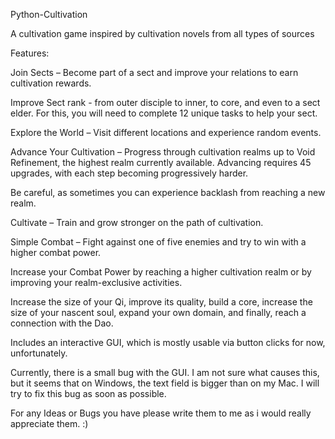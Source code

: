 Python-Cultivation

A cultivation game inspired by cultivation novels from all types of sources

Features:

Join Sects – Become part of a sect and improve your relations to earn cultivation rewards.

Improve Sect rank - from outer disciple to inner, to core, and even to a sect elder. For this, you will need to complete 12 unique tasks to help your sect.

Explore the World – Visit different locations and experience random events.

Advance Your Cultivation – Progress through cultivation realms up to Void Refinement, the highest realm currently available. Advancing requires 45 upgrades, with each step becoming progressively harder.

Be careful, as sometimes you can experience backlash from reaching a new realm.

Cultivate – Train and grow stronger on the path of cultivation.

Simple Combat – Fight against one of five enemies and try to win with a higher combat power.

Increase your Combat Power by reaching a higher cultivation realm or by improving your realm-exclusive activities.

Increase the size of your Qi, improve its quality, build a core, increase the size of your nascent soul, expand your own domain, and finally, reach a connection with the Dao.

Includes an interactive GUI, which is mostly usable via button clicks for now, unfortunately.

Currently, there is a small bug with the GUI. I am not sure what causes this, but it seems that on Windows, the text field is bigger than on my Mac. I will try to fix this bug as soon as possible.

For any Ideas or Bugs you have please write them to me as i would really appreciate them. :)
